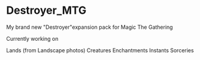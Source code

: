 # Destroyer_MTG
My brand new "Destroyer"expansion pack for Magic The Gathering

Currently working on

Lands (from Landscape photos)
Creatures
Enchantments
Instants
Sorceries
